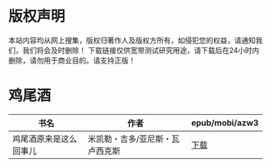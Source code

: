 # 版权声明

本站内容均从网上搜集，版权归著作人及版权方所有，如侵犯您的权益，请通知我们，我们将会及时删除！ 下载链接仅供宽带测试研究用途，请下载后在24小时内删除，请勿用于商业目的。请支持正版！

# 鸡尾酒

| 书名 | 作者 | epub/mobi/azw3 |
| --- | --- | --- |
| 鸡尾酒原来是这么回事儿 | 米凯勒・吉多/亚尼斯・瓦卢西克斯 | [下载](https://url89.ctfile.com/f/31084289-1356995518-e1329b?p=8866) |
